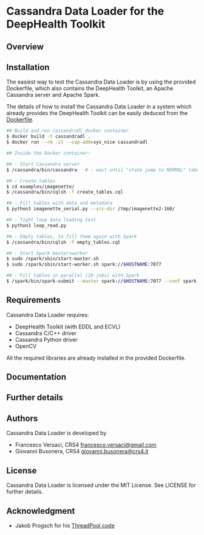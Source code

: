 # Cassandra Data Loader for the DeepHealth Toolkit

## Overview

## Installation

The easiest way to test the Cassandra Data Loader is by using the
provided Dockerfile, which also contains the DeepHealth Toolkit, an
Apache Cassandra server and Apache Spark.

The details of how to install the Cassandra Data Loader in a system
which already provides the DeepHealth Toolkit can be easily deduced
from the [Dockerfile](Dockerfile).

```bash
## Build and run cassandradl docker container
$ docker build -t cassandradl .
$ docker run --rm -it --cap-add=sys_nice cassandradl

## Inside the Docker container:

## - Start Cassandra server
$ /cassandra/bin/cassandra   # - wait until "state jump to NORMAL" (about 1 minute)

## - Create tables
$ cd examples/imagenette/
$ /cassandra/bin/cqlsh -f create_tables.cql

## - Fill tables with data and metadata
$ python3 imagenette_serial.py --src-dir /tmp/imagenette2-160/

## - Tight loop data loading test
$ python3 loop_read.py

## - Empty tables, to fill them again with Spark
$ /cassandra/bin/cqlsh -f empty_tables.cql

## - Start Spark master+worker
$ sudo /spark/sbin/start-master.sh
$ sudo /spark/sbin/start-worker.sh spark://$HOSTNAME:7077

## - Fill tables in parallel (20 jobs) with Spark
$ /spark/bin/spark-submit --master spark://$HOSTNAME:7077 --conf spark.default.parallelism=20 --py-files imagenette_common.py imagenette_spark.py --src-dir /tmp/imagenette2-160
```

## Requirements

Cassandra Data Loader requires:
- DeepHealth Toolkit (with EDDL and ECVL)
- Cassandra C/C++ driver
- Cassandra Python driver
- OpenCV

All the required libraries are already installed in the provided
Dockerfile.

## Documentation


## Further details


## Authors

Cassandra Data Loader is developed by
  * Francesco Versaci, CRS4 <francesco.versaci@gmail.com>
  * Giovanni Busonera, CRS4 <giovanni.busonera@crs4.it>

## License

Cassandra Data Loader is licensed under the MIT License.
See LICENSE for further details.

## Acknowledgment

- Jakob Progsch for his [ThreadPool code](https://github.com/progschj/ThreadPool)
